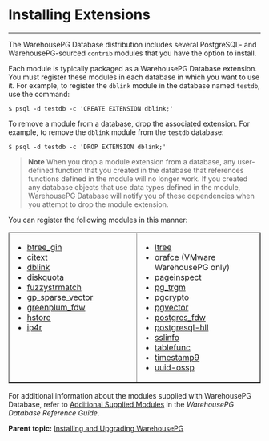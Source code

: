 # Installing Extensions
---

The WarehousePG Database distribution includes several PostgreSQL- and WarehousePG-sourced `contrib` modules that you have the option to install.

Each module is typically packaged as a WarehousePG Database extension. You must register these modules in each database in which you want to use it. For example, to register the `dblink` module in the database named `testdb`, use the command:

```
$ psql -d testdb -c 'CREATE EXTENSION dblink;'
```

To remove a module from a database, drop the associated extension. For example, to remove the `dblink` module from the `testdb` database:

```
$ psql -d testdb -c 'DROP EXTENSION dblink;'
```

> **Note** When you drop a module extension from a database, any user-defined function that you created in the database that references functions defined in the module will no longer work. If you created any database objects that use data types defined in the module, WarehousePG Database will notify you of these dependencies when you attempt to drop the module extension.

You can register the following modules in this manner:

<table cellpadding="4" cellspacing="0" summary="" border="1" class="simpletable"><col style="width:33.33333333333333%" /><col style="width:33.33333333333333%" /><thead></thead><tbody><tr>
<td style="vertical-align:top;">
<ul class="ul" id="topic_d45_wcw_pgb__ul_tc3_nlx_wp">
<li class="li"><a class="xref" href="../ref_guide/modules/btree_gin.html">btree_gin</a></li>
<li class="li"><a class="xref" href="../ref_guide/modules/citext.html">citext</a></li>
<li class="li"><a class="xref" href="../ref_guide/modules/dblink.html">dblink</a></li>
<li class="li"><a class="xref" href="../ref_guide/modules/diskquota.html">diskquota</a></li>
<li class="li"><a class="xref" href="../ref_guide/modules/fuzzystrmatch.html">fuzzystrmatch</a></li>
<li class="li"><a class="xref" href="../ref_guide/modules/gp_sparse_vector.html">gp_sparse_vector</a></li>
<li class="li"><a class="xref" href="../ref_guide/modules/greenplum_fdw.html">greenplum_fdw</a></li>
<li class="li"><a class="xref" href="../ref_guide/modules/hstore.html">hstore</a></li>
<li class="li"><a class="xref" href="../ref_guide/modules/ip4r.html">ip4r</a></li>
</ul>
</td>
<td style="vertical-align:top;">
<ul class="ul">
<li class="li"><a class="xref" href="../ref_guide/modules/ltree.html">ltree</a></li>
<li class="li"><a class="xref" href="../ref_guide/modules/orafce_ref.html">orafce</a> (VMware WarehousePG only)</li>
<li class="li"><a class="xref" href="../ref_guide/modules/pageinspect.html">pageinspect</a></li>
<li class="li"><a class="xref" href="../ref_guide/modules/pg_trgm.html">pg_trgm</a></li>
<li class="li"><a class="xref" href="../ref_guide/modules/pgcrypto.html">pgcrypto</a></li>
<li class="li"><a class="xref" href="../ref_guide/modules/pgvector/pgvector.html">pgvector</a></li>
<li class="li"><a class="xref" href="../ref_guide/modules/postgres_fdw.html">postgres_fdw</a></li>
<li class="li"><a class="xref" href="../ref_guide/modules/postgresql-hll.html">postgresql-hll</a></li>
<li class="li"><a class="xref" href="../ref_guide/modules/sslinfo.html">sslinfo</a></li>
<li class="li"><a class="xref" href="../ref_guide/modules/tablefunc.html">tablefunc</a></li>
<li class="li"><a class="xref" href="../ref_guide/modules/timestamp9.html">timestamp9</a></li>
<li class="li"><a class="xref" href="../ref_guide/modules/uuid-ossp.html">uuid-ossp</a></li>
</ul>
</td>
</tr>
</tbody></table>

For additional information about the modules supplied with WarehousePG Database, refer to [Additional Supplied Modules](../ref_guide/modules/intro.html) in the *WarehousePG Database Reference Guide*.

**Parent topic:** [Installing and Upgrading WarehousePG](install_guide/)

